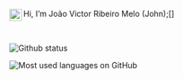 Hi, I’m João Victor Ribeiro Melo (John);[<img
    alt="Linkedin icon"
    src="https://www.svgrepo.com/show/157006/linkedin.svg"
    align="left"
    width="22px"
/>]
 <br/>


<br/>

<img
    alt="Github status"
    src="https://github-readme-stats.vercel.app/api?username=jhonas8&show_icons=true&hide_border=true&theme=algolia"
/>

<img
    alt="Most used languages on GitHub"
    src="https://github-readme-stats.vercel.app/api/top-langs/?username=jhonas8&langs_count=10&theme=algolia&layout=compact&hide_border=true)"
/>

